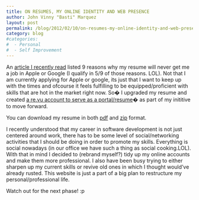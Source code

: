```yaml
---
title: ON RESUMES, MY ONLINE IDENTITY AND WEB PRESENCE
author: John Vinny "Basti" Marquez
layout: post
permalink: /blog/2012/02/10/on-resumes-my-online-identity-and-web-presence/
category: blog
#categories:
#  - Personal
#  - Self Improvement
---
```

<span class="dropcap1">A</span>n <a href="http://www.businessinsider.com/9-reasons-your-current-resume-will-never-get-you-a-job-at-apple-or-google-2012-2?op=1" target="_blank">article I recently read</a> listed 9 reasons why my resume will never get me a job in Apple or Google (I qualify in 5/9 of those reasons. LOL). Not that I am currently applying for Apple or google, its just that I want to keep up with the times and ofcourse it feels fulfilling to be equipped/proficient with skills that are hot in the market right now. So� I upgraded my resume and created <a href="http://re.vu/johnvinnymarquez" target="_blank">a re.vu account to serve as a portal/resume</a>� as part of my inititive to move forward.

You can download my resume in both <a href="../../download/resumepdf" target="_blank">pdf</a> and [zip][1] format.

I recently understood that my career in software development is not just centered around work, there has to be some level of social/networking activities that I should be doing in order to promote my skills. Everything is social nowadays (in our office we have such a thing as social cooking.LOL). With that in mind I decided to (rebrand myself?) tidy up my online accounts and make them more professional. I also have been busy trying to either sharpen up my current skills or revive old ones in which I thought would&#8217;ve already rusted. This website is just a part of a big plan to restructure my personal/professional life.

Watch out for the next phase! :p

 [1]: ../../download/resumezip